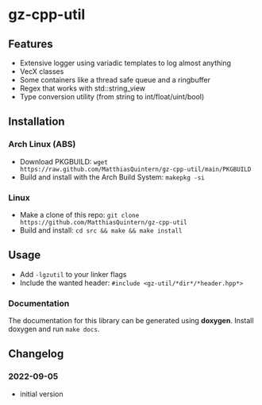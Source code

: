 # gz-cpp-util

## Features
- Extensive logger using variadic templates to log almost anything
- VecX classes
- Some containers like a thread safe queue and a ringbuffer
- Regex that works with std::string_view
- Type conversion utility (from string to int/float/uint/bool)


## Installation
### Arch Linux (ABS)
- Download PKGBUILD: `wget https://raw.github.com/MatthiasQuintern/gz-cpp-util/main/PKGBUILD`
- Build and install with the Arch Build System: `makepkg -si`

### Linux
- Make a clone of this repo: `git clone https://github.com/MatthiasQuintern/gz-cpp-util`
- Build and install: `cd src && make && make install`


## Usage
- Add `-lgzutil` to your linker flags
- Include the wanted header: `#include <gz-util/*dir*/*header.hpp*>`
### Documentation
The documentation for this library can be generated using **doxygen**. 
Install doxygen and run `make docs`.


## Changelog
### 2022-09-05
- initial version

